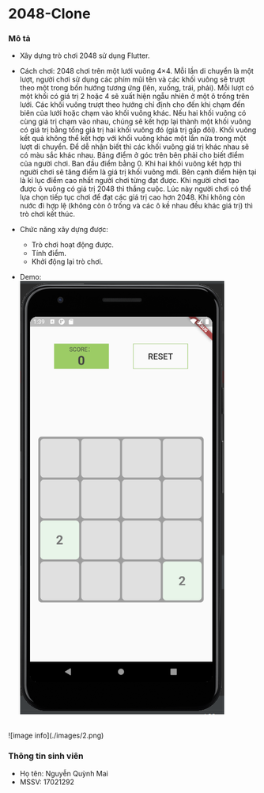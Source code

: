 # 2048-Clone</h3>
### Mô tả</h4>
- Xây dựng trò chơi 2048 sử dụng Flutter.

- Cách chơi: 2048 chơi trên một lưới vuông 4×4. Mỗi lần di chuyển là một lượt, người chơi sử dụng các phím mũi tên và các khối vuông sẽ trượt theo một trong bốn hướng tương ứng (lên, xuống, trái, phải). Mỗi lượt có một khối có giá trị 2 hoặc 4 sẽ xuất hiện ngẫu nhiên ở một ô trống trên lưới. Các khối vuông trượt theo hướng chỉ định cho đến khi chạm đến biên của lưới hoặc chạm vào khối vuông khác. Nếu hai khối vuông có cùng giá trị chạm vào nhau, chúng sẽ kết hợp lại thành một khối vuông có giá trị bằng tổng giá trị hai khối vuông đó (giá trị gấp đôi). Khối vuông kết quả không thể kết hợp với khối vuông khác một lần nữa trong một lượt di chuyển. Để dễ nhận biết thì các khối vuông giá trị khác nhau sẽ có màu sắc khác nhau. Bảng điểm ở góc trên bên phải cho biết điểm của người chơi. Ban đầu điểm bằng 0. Khi hai khối vuông kết hợp thì người chơi sẽ tăng điểm là giá trị khối vuông mới. Bên cạnh điểm hiện tại là kỉ lục điểm cao nhất người chơi từng đạt được. Khi người chơi tạo được ô vuông có giá trị 2048 thì thắng cuộc. Lúc này người chơi có thể lựa chọn tiếp tục chơi để đạt các giá trị cao hơn 2048. Khi không còn nước đi hợp lệ (không còn ô trống và các ô kề nhau đều khác giá trị) thì trò chơi kết thúc.

- Chức năng xây dựng được:
    - Trò chơi hoạt động được.
    - Tính điểm.
    - Khởi động lại trò chơi.
* Demo: <br>
![image info](./images/1.png)
<br>
![image info](./images/2.png)

### Thông tin sinh viên
* Họ tên: Nguyễn Quỳnh Mai
* MSSV: 17021292





